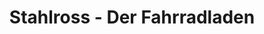 ---
title: "Stahlross - Der Fahrradladen"
url: /hannover/stahlross-der-fahrradladen/
shop: Fahrrad
---